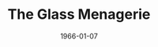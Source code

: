 ---
title: The Glass Menagerie
date: 1966-01-07
closing_date: 1966-01-18
layout: productions
featured_image:
image_caption:
image_credit:
playbill:
category:
Theatre: Theatre Jacksonville
Venue: Little Theatre
cast:
- The Mother: Julie Haydon
- The Son: Michael Hall
- Her Daughter: Ronnie Rosebaum
- The Gentleman Caller: Jerry Allen
crew:
- Director: George Ballis
- Production Designer: Larry Riddle
- Stage Manager: Thelma Baker
- Assistant Stage Manager: Terry McIntyre
- Lighting: Peggy Miller
- Make-up:
  - Mrs. Sidney Backer
  - Doris Thornhill
- Costumes:
  - Gwen Nearhoof
  - Marhta Gilliat
- Properties:
  - Ellen Black
  - Gladys Dale
  - Joanna Coburn
  - Carolyn Lieder
  - Esther Barnes
- Sound:
  - Dave Kent
  - Marshall Grauer
- Set Crew:
  - Bob Agnew
  - Marshall Grauer
  - Sid Backer
  - Gwyda Agnew
  - Annette Grauer
  - Gladys Witten
  - David Witten
  - Gladys Dale
  - Sherri Baker
  - Tootsie Backer
  - Hal Nearhoof
  - Peter Bradford
external_links:
---